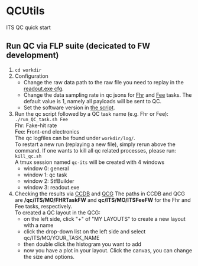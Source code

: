 # QCUtils
ITS QC quick start

## Run QC via FLP suite (decicated to FW development)
1. `cd workdir`
2. Configuration
   - Change the raw data path to the raw file you need to replay in the [readout.exe cfg](https://github.com/JianLIUhep/QCUtils/blob/e9670b38dbf0a698468ff8c73da3963c69488772/workdir/readout_replay.cfg#L48).
   - Change the data sampling rate in qc jsons for [Fhr](https://github.com/JianLIUhep/QCUtils/blob/e9670b38dbf0a698468ff8c73da3963c69488772/workdir/itsFhr.json#L71) and [Fee](https://github.com/JianLIUhep/QCUtils/blob/master/workdir/itsFee.json) tasks. The default value is 1, namely all payloads will be sent to QC. 
   - Set the software version in [the script](https://github.com/JianLIUhep/QCUtils/blob/2ecbe1b67c08acebb74c1f00dbc93e299934e4ff/workdir/run_QC_task.sh#L7-L9).
4. Run the qc script followed by a QC task name (e.g. Fhr or Fee):<br>
`./run_QC_task.sh Fee`
<br>Fhr: Fake-hit rate<br>
Fee: Front-end electronics<br>
The qc logfiles can be found under `workdir/log/`. <br>
To restart a new run (replaying a new file), simply rerun above the command. If one wants to kill all qc related processes, please run:<br>
`kill_qc.sh`<br>
A tmux session named `qc-its` will be created with 4 windows
   - window 0: general 
   - window 1: qc task
   - window 2: StfBuilder
   - window 3: readout.exe
5. Checking the results via [CCDB](http://ccdb-test.cern.ch:8080/browse/qc/ITS/MO?report=true) and [QCG](https://qcg-test.cern.ch/?page=objectTree)
The paths in CCDB and QCG are **/qc/ITS/MO/FHRTaskFW** and **qc/ITS/MO/ITSFeeFW** for the Fhr and Fee tasks, respectively. <br> To created a QC layout in the QCG: 
   - on the left side, click "+" of "MY LAYOUTS" to create a new layout with a name
   - click the drop-down list on the left side and select qc/ITS/MO/YOUR_TASK_NAME
   - then double click the histogram you want to add
   - now you have a plot in your layout. Click the canvas, you can change the size and options. 

